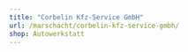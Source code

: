 ```yaml
---
title: "Corbelin Kfz-Service GmbH"
url: /marschacht/corbelin-kfz-service-gmbh/
shop: Autowerkstatt
---
```

